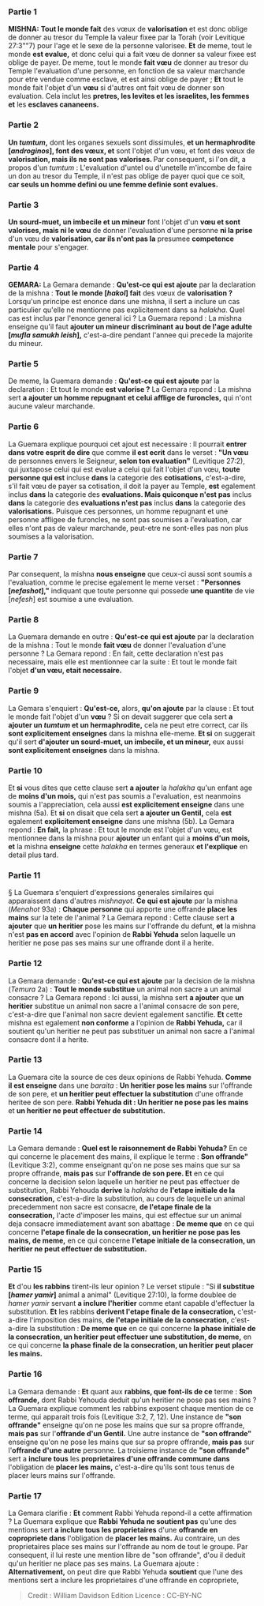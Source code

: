 
### Partie 1
<strong>MISHNA:</strong> <b>Tout le monde fait</b> des vœux de <b>valorisation</b> et est donc oblige de donner au tresor du Temple la valeur fixee par la Torah (voir Levitique 27:3""7) pour l'age et le sexe de la personne valorisee. <b>Et</b> de meme, tout le monde <b>est evalue,</b> et donc celui qui a fait vœu de donner sa valeur fixee est oblige de payer. De meme, tout le monde <b>fait vœu</b> de donner au tresor du Temple l'evaluation d'une personne, en fonction de sa valeur marchande pour etre vendue comme esclave, et est ainsi oblige de payer ; <b>Et</b> tout le monde fait l'objet d'un <b>vœu</b> si d'autres ont fait vœu de donner son evaluation. Cela inclut les <b>pretres, les levites et les israelites, les femmes et</b> les <b>esclaves cananeens.</b>

### Partie 2
<b>Un <i>tumtum</i>,</b> dont les organes sexuels sont dissimules, <b>et un hermaphrodite [<i>androginos</i>], font des vœux, et</b> sont l'objet d'un vœu, et font</b> des vœux de <b>valorisation, mais ils ne sont pas valorises. </b> Par consequent, si l'on dit, a propos d'un <i>tumtum</i> : L'evaluation d'untel ou d'unetelle m'incombe de faire un don au tresor du Temple, il n'est pas oblige de payer quoi que ce soit, <b>car seuls un homme defini ou une femme definie sont evalues.</b>

### Partie 3
<b>Un sourd-muet, un imbecile et un mineur</b> font l'objet d'un <b>vœu et sont valorises, mais ni le vœu</b> de donner l'evaluation d'une personne <b>ni la prise</b> d'un vœu de <b>valorisation, car ils n'ont pas la</b> presumee <b>competence mentale</b> pour s'engager.

### Partie 4
<strong>GEMARA:</strong> La Gemara demande : <b>Qu'est-ce qui est ajoute</b> par la declaration de la mishna : <b>Tout le monde [<i>hakol</i>] fait</b> des vœux de <b>valorisation ?</b> Lorsqu'un principe est enonce dans une mishna, il sert a inclure un cas particulier qu'elle ne mentionne pas explicitement dans sa <i>halakha</i>. Quel cas est inclus par l'enonce general ici ? La Guemara repond : La mishna enseigne qu'il faut <b>ajouter un mineur discriminant</b> <b>au</b> <b>bout de l'age adulte [<i>mufla samukh leish</i>],</b> c'est-a-dire pendant l'annee qui precede la majorite du mineur.

### Partie 5
De meme, la Guemara demande : <b>Qu'est-ce qui est ajoute</b> par la declaration : Et tout le monde <b>est valorise ?</b> La Gemara repond : La mishna sert <b>a ajouter un homme repugnant</b> <b>et celui afflige de furoncles,</b> qui n'ont aucune valeur marchande.

### Partie 6
La Guemara explique pourquoi cet ajout est necessaire : Il pourrait <b>entrer dans votre esprit de dire</b> que comme <b>il est ecrit</b> dans le verset : <b>"Un vœu</b> de personnes envers le Seigneur, <b>selon ton evaluation"</b> (Levitique 27:2), qui juxtapose celui qui est evalue a celui qui fait l'objet d'un vœu, <b>toute personne qui est</b> incluse <b>dans</b> la categorie des <b>cotisations,</b> c'est-a-dire, s'il fait vœu de payer sa cotisation, il doit la payer au Temple, <b>est</b> egalement inclus <b>dans</b> la categorie des <b>evaluations. Mais quiconque n'est pas</b> inclus <b>dans</b> la categorie des <b>evaluations n'est pas</b> inclus <b>dans</b> la categorie des <b>valorisations.</b> Puisque ces personnes, un homme repugnant et une personne affligee de furoncles, ne sont pas soumises a l'evaluation, car elles n'ont pas de valeur marchande, peut-etre ne sont-elles pas non plus soumises a la valorisation.

### Partie 7
Par consequent, la mishna <b>nous enseigne</b> que ceux-ci aussi sont soumis a l'evaluation, comme le precise egalement le meme verset : <b>"Personnes [<i>nefashot</i>],"</b> indiquant que toute personne qui possede <b>une quantite</b> de vie [<i>nefesh</i>] est soumise a une evaluation.

### Partie 8
La Guemara demande en outre : <b>Qu'est-ce qui est ajoute</b> par la declaration de la mishna : Tout le monde <b>fait vœu</b> de donner l'evaluation d'une personne ? La Gemara repond : En fait, cette declaration n'est pas necessaire, mais elle est mentionnee car la suite : Et tout le monde fait l'objet <b>d'un vœu, etait necessaire.</b>

### Partie 9
La Gemara s'enquiert : <b>Qu'est-ce,</b> alors, <b>qu'on ajoute</b> par la clause : Et tout le monde fait l'objet d'un <b>vœu</b> ? Si</b> on devait suggerer que cela sert <b>a ajouter un <i>tumtum</i> et un hermaphrodite,</b> cela ne peut etre correct, car ils <b>sont explicitement enseignes</b> dans la mishna elle-meme. <b>Et si</b> on suggerait qu'il sert <b>d'ajouter un sourd-muet, un imbecile, et un mineur,</b> eux aussi <b>sont explicitement enseignes</b> dans la mishna.

### Partie 10
Et <b>si</b> vous dites que cette clause sert <b>a ajouter</b> la <i>halakha</i> qu'un enfant age de <b>moins d'un mois,</b> qui n'est pas soumis a l'evaluation, est neanmoins soumis a l'appreciation, cela aussi <b>est explicitement enseigne</b> dans une mishna (5a). Et <b>si</b> on disait que cela sert <b>a ajouter un Gentil,</b> cela <b>est</b> egalement <b>explicitement enseigne</b> dans une mishna (5b). La Gemara repond : <b>En fait,</b> la phrase : Et tout le monde est l'objet d'un vœu, est mentionnee dans la mishna pour <b>ajouter</b> un enfant qui a <b>moins d'un mois, et</b> la mishna <b>enseigne</b> cette <i>halakha</i> en termes generaux <b>et l'explique</b> en detail plus tard.

### Partie 11
§ La Guemara s'enquiert d'expressions generales similaires qui apparaissent dans d'autres <i>mishnayot</i>. <b>Ce qui est ajoute</b> par la mishna (<i>Menahot</i> 93a) : <b>Chaque personne</b> qui apporte une offrande <b>place les mains</b> sur la tete de l'animal ? La Gemara repond : Cette clause sert <b>a ajouter</b> que <b>un heritier</b> pose les mains sur l'offrande du defunt, <b>et</b> la mishna n'est <b>pas en accord</b> avec l'opinion de <b>Rabbi Yehuda</b> selon laquelle un heritier ne pose pas ses mains sur une offrande dont il a herite.

### Partie 12
La Gemara demande : <b>Qu'est-ce qui est ajoute</b> par la decision de la mishna (<i>Temura</i> 2a) : <b>Tout le monde substitue</b> un animal non sacre a un animal consacre ? La Gemara repond : Ici aussi, la mishna sert <b>a ajouter</b> que <b>un heritier</b> substitue un animal non sacre a l'animal consacre de son pere, c'est-a-dire que l'animal non sacre devient egalement sanctifie. <b>Et</b> cette mishna est egalement <b>non conforme</b> a l'opinion de <b>Rabbi Yehuda,</b> car il soutient qu'un heritier ne peut pas substituer un animal non sacre a l'animal consacre dont il a herite.

### Partie 13
La Guemara cite la source de ces deux opinions de Rabbi Yehuda. <b>Comme il est enseigne</b> dans une <i>baraita</i> : <b>Un heritier pose les mains</b> sur l'offrande de son pere, et <b>un heritier peut effectuer la substitution</b> d'une offrande heritee de son pere. <b>Rabbi Yehuda dit : Un heritier ne pose pas les mains</b> et <b>un heritier ne peut effectuer de substitution.</b>

### Partie 14
La Gemara demande : <b>Quel est le raisonnement de Rabbi Yehuda?</b> En ce qui concerne le placement des mains, il explique le terme : <b>Son offrande"</b> (Levitique 3:2), comme enseignant qu'on ne pose ses mains que sur sa propre offrande, <b>mais pas</b> sur <b>l'offrande de son pere. Et</b> en ce qui concerne la decision selon laquelle un heritier ne peut pas effectuer de substitution, Rabbi Yehouda <b>derive</b> la <i>halakha</i> de <b>l'etape initiale de la consecration,</b> c'est-a-dire la substitution, au cours de laquelle un animal precedemment non sacre est consacre, <b>de l'etape finale de la consecration,</b> l'acte d'imposer les mains, qui est effectue sur un animal deja consacre immediatement avant son abattage : <b>De meme que</b> en ce qui concerne <b>l'etape finale de la consecration, un heritier ne pose pas les mains, de meme,</b> en ce qui concerne <b>l'etape initiale de la consecration, un heritier ne peut effectuer de substitution.</b>

### Partie 15
<b>Et</b> d'ou <b>les rabbins</b> tirent-ils leur opinion ? Le verset stipule : "Si <b>il substitue [<i>hamer yamir</i>]</b> animal a animal" (Levitique 27:10), la forme doublee de <i>hamer yamir</i> servant <b>a inclure l'heritier</b> comme etant capable d'effectuer la substitution. <b>Et</b> les rabbins <b>derivent l'etape finale de la consecration,</b> c'est-a-dire l'imposition des mains, <b>de l'etape initiale de la consecration,</b> c'est-a-dire la substitution : <b>De meme que</b> en ce qui concerne <b>la phase initiale de la consecration, un heritier peut effectuer une substitution, de meme,</b> en ce qui concerne <b>la phase finale de la consecration, un heritier peut placer les mains.</b>

### Partie 16
La Gemara demande : <b>Et</b> quant aux <b>rabbins, que font-ils de ce</b> terme : <b>Son offrande,</b> dont Rabbi Yehouda deduit qu'un heritier ne pose pas ses mains ? La Guemara explique comment les rabbins exposent chaque mention de ce terme, qui apparait trois fois (Levitique 3:2, 7, 12). Une instance de <b>"son offrande"</b> enseigne qu'on ne pose les mains que sur sa propre offrande, <b>mais pas</b> sur l'<b>offrande d'un Gentil.</b> Une autre instance de <b>"son offrande"</b> enseigne qu'on ne pose les mains que sur sa propre offrande, <b>mais pas</b> sur l'<b>offrande d'une autre</b> personne. La troisieme instance de <b>"son offrande"</b> sert a <b>inclure tous</b> les <b>proprietaires d'une <b>offrande commune</b> dans</b> l'obligation de <b>placer les mains,</b> c'est-a-dire qu'ils sont tous tenus de placer leurs mains sur l'offrande.

### Partie 17
La Gemara clarifie : <b>Et</b> comment Rabbi Yehuda repond-il a cette affirmation ? La Guemara explique que <b>Rabbi Yehuda ne soutient pas</b> qu'une des mentions sert <b>a inclure tous les proprietaires</b> d'une <b>offrande en copropriete dans</b> l'obligation de <b>placer les mains.</b> Au contraire, un des proprietaires place ses mains sur l'offrande au nom de tout le groupe. Par consequent, il lui reste une mention libre de "son offrande", d'ou il deduit qu'un heritier ne place pas ses mains. La Guemara ajoute : <b>Alternativement,</b> on peut dire que Rabbi Yehuda <b>soutient</b> que l'une des mentions sert a inclure les proprietaires d'une offrande en copropriete,

>Credit : William Davidson Edition
>Licence : CC-BY-NC